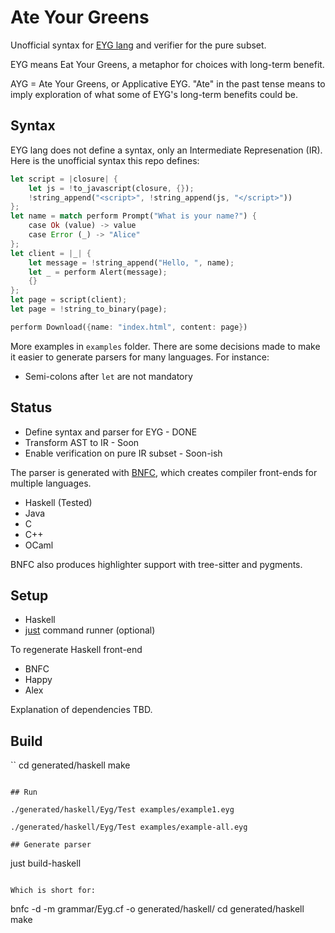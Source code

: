 # Ate Your Greens

Unofficial syntax for [EYG lang](https://github.com/CrowdHailer/eyg-lang) and verifier for the pure subset.

EYG means Eat Your Greens, a metaphor for choices with long-term benefit.

AYG = Ate Your Greens, or Applicative EYG. "Ate" in the past tense means to imply exploration of what some of EYG's long-term benefits could be. 

## Syntax

EYG lang does not define a syntax, only an Intermediate Represenation (IR). Here is the unofficial syntax this repo defines: 

```rust
let script = |closure| {
    let js = !to_javascript(closure, {});
    !string_append("<script>", !string_append(js, "</script>"))
};
let name = match perform Prompt("What is your name?") {
    case Ok (value) -> value
    case Error (_) -> "Alice"
};
let client = |_| {
    let message = !string_append("Hello, ", name);
    let _ = perform Alert(message);
    {}
};
let page = script(client);
let page = !string_to_binary(page);

perform Download({name: "index.html", content: page})
```

More examples in `examples` folder. There are some decisions made to make it easier to generate parsers for many languages. For instance:

* Semi-colons after `let` are not mandatory

## Status

* Define syntax and parser for EYG - DONE
* Transform AST to IR - Soon
* Enable verification on pure IR subset - Soon-ish

The parser is generated with [BNFC](https://github.com/BNFC/bnfc), which creates compiler front-ends for multiple languages.

* Haskell (Tested)
* Java
* C
* C++
* OCaml

BNFC also produces highlighter support with tree-sitter and pygments.

## Setup

* Haskell
* [just](https://just.systems/) command runner (optional)

To regenerate Haskell front-end

* BNFC
* Happy
* Alex

Explanation of dependencies TBD.

## Build

``
cd generated/haskell
make
```

## Run

./generated/haskell/Eyg/Test examples/example1.eyg 

./generated/haskell/Eyg/Test examples/example-all.eyg 

## Generate parser

```
just build-haskell
```

Which is short for:

```
bnfc -d -m grammar/Eyg.cf -o generated/haskell/
cd generated/haskell
make
```
